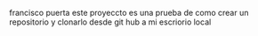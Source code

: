 francisco puerta
este proyeccto es una prueba de como crear un repositorio y clonarlo desde git hub a mi escriorio local
